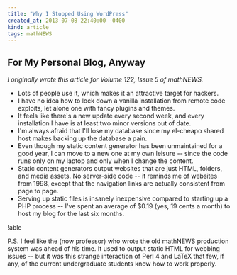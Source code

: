 ```yaml
---
title: "Why I Stopped Using WordPress"
created_at: 2013-07-08 22:40:00 -0400
kind: article
tags: mathNEWS
---
```


## For My Personal Blog, Anyway

_I originally wrote this article for Volume 122, Issue 5 of mathNEWS._

<ul>
	<li>Lots of people use it, which makes it an attractive target for hackers.</li>
	<li>I have no idea how to lock down a vanilla installation from remote code exploits, let alone one with fancy plugins and themes.</li>
	<li>It feels like there's a new update every second week, and every installation I have is at least two minor versions out of date.</li>
	<li>I'm always afraid that I'll lose my database since my el-cheapo shared host makes backing up the database a pain.</li>
	<li>Even though my static content generator has been unmaintained for a good year, I can move to a new one at my own leisure -- since the code runs only on my laptop and only when I change the content.</li>
	<li>Static content generators output websites that are just HTML, folders, and media assets. No server-side code -- it reminds me of websites from 1998, except that the navigation links are actually consistent from page to page.</li>
	<li>Serving up static files is insanely inexpensive compared to starting up a PHP process -- I've spent an average of $0.19 (yes, 19 cents a month) to host my blog for the last six months.</li>
</ul>
!able

P.S. I feel like the (now professor) who wrote the old mathNEWS production system was ahead of his time. It used to output static HTML for webbing issues -- but it was this strange interaction of Perl 4 and LaTeX that few, if any, of the current undergraduate students know how to work properly.
